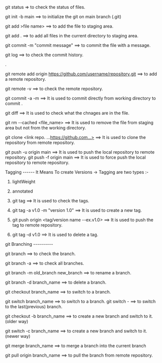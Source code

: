 git status => to check the status of files.

git init -b main ==> to initialize the git on main branch (.git)

git add >file name> ==> to add the file to staging area.

git add . ==> to add all files in the current directory to staging area.

git commit -m "commit message" ==> to commit the file with a message.

git log ==> to check the commit history.



.

git remote add origin https://github.com/username/repository.git ==> to add a remote repository.

git remote -v ==> to check the remote repository.



git commit -a -m <commit message> ==> It is used to commit directly from working directory to commit .

git diff ==> It is used to check what the chnages are in the file.

git rm --cached <file_name> ==> It is used to remove the file from staging area but not from the working directory.

git clone <link repo. ...https://github.com...>  ==> It is used to clone the repository from remote repository.

git push -u origin main ==> It is used to push the local repository to remote repository.
git push -f origin main  ==> It is used to force push the local repository to remote repository.

Tagging ------ It Means To create Versions ->
Tagging are two types :- 
1. lightWeight
2. annotated

1. git tag ==> It is used to check the tags.
2. git tag -a v1.0 -m "version 1.0" ==> It is used to create a new tag.
3. git push origin <tag/version name --ex.v1.0> ==> It is used to push the tag to remote repository.
4. git tag -d v1.0 ==> It is used to delete a tag.

git Branching ----------

git branch ==> to check the branch.

git branch -a ==> to check all branches.

git branch -m old_branch new_branch ==> to rename a branch.


git branch -d branch_name ==> to delete a branch.

git checkout branch_name ==> to switch to a branch.

git switch branch_name ==> to switch to a branch.
git switch -  ==> to switch to the last(previous) branch.

git checkout -b branch_name ==> to create a new branch and switch to it.(older way)

git switch -c branch_name ==> to create a new branch and switch to it.(newer way)

git merge branch_name ==> to merge a branch into the current branch

git pull origin branch_name ==> to pull the branch from remote repository.